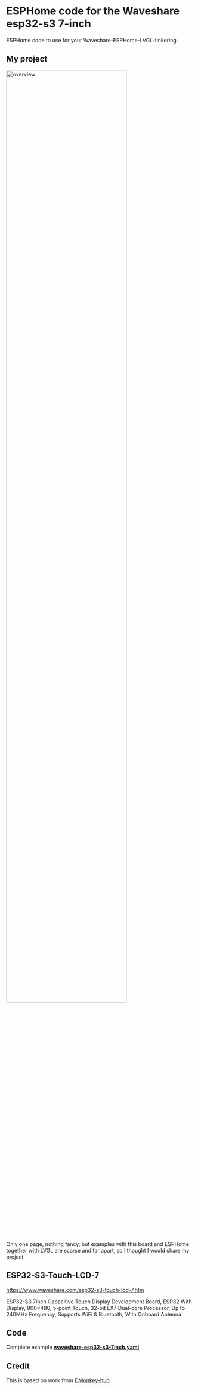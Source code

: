 # ESPHome code for the Waveshare esp32-s3 7-inch

ESPHome code to use for your Waveshare-ESPHome-LVGL-tinkering.

## My project
<!--img align="right" src="overview.png" alt="overview" width="300"/-->
<img src="images\example.png" alt="overview" width="80%"/>

Only one page, nothing fancy, but examples with this board and ESPHome together with LVGL are scarse and far apart, so I thought I would share my project. 

## ESP32-S3-Touch-LCD-7
https://www.waveshare.com/esp32-s3-touch-lcd-7.htm

ESP32-S3 7inch Capacitive Touch Display Development Board, ESP32 With Display, 800×480, 5-point Touch, 32-bit LX7 Dual-core Processor, Up to 240MHz Frequency, Supports WiFi & Bluetooth, With Onboard Antenna

## Code
Complete example **[waveshare-esp32-s3-7inch.yaml](waveshare-esp32-s3-7inch.yaml)**

## Credit
This is based on work from [DMonkey-hub](https://github.com/DMonkey-hub/esphome/tree/main)
